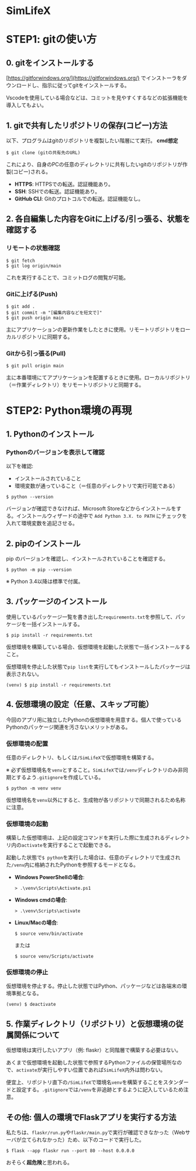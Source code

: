 # SimLifeX

# STEP1: gitの使い方

## 0. gitをインストールする
[https://gitforwindows.org/](https://gitforwindows.org/) でインストーラをダウンロードし、指示に従ってgitをインストールする。

Vscodeを使用している場合などは、コミットを見やすくするなどの拡張機能を導入してもよい。

## 1. gitで共有したリポジトリの保存(コピー)方法
以下、プログラムはgitのリポジトリを複製したい階層にて実行。
**cmd想定**

```
$ git clone (gitの共有先のURL)
```

これにより、自身のPCの任意のディレクトリに共有したいgitのリポジトリが作製(コピー)される。

- **HTTPS**: HTTPSでの転送。認証機能あり。
- **SSH**: SSHでの転送。認証機能あり。
- **GitHub CLI**: Gitのプロトコルでの転送。認証機能なし。

## 2. 各自編集した内容をGitに上げる/引っ張る、状態を確認する

### リモートの状態確認

```
$ git fetch
$ git log origin/main
```

これを実行することで、コミットログの閲覧が可能。

### Gitに上げる(Push)

```
$ git add .
$ git commit -m "[編集内容などを短文で]"
$ git push origin main
```

主にアプリケーションの更新作業をしたときに使用。リモートリポジトリをローカルリポジトリに同期する。

### Gitから引っ張る(Pull)

```
$ git pull origin main
```

主に本番環境にてアプリケーションを配置するときに使用。ローカルリポジトリ（＝作業ディレクトリ）をリモートリポジトリと同期する。

# STEP2: Python環境の再現

## 1. Pythonのインストール

### Pythonのバージョンを表示して確認
以下を確認:
- インストールされていること
- 環境変数が通っていること（＝任意のディレクトリで実行可能である）

```
$ python --version
```

バージョンが確認できなければ、Microsoft Storeなどからインストールをする。インストールウィザードの途中で `Add Python 3.X. to PATH` にチェックを入れて環境変数を追記させる。

## 2. pipのインストール

pip のバージョンを確認し、インストールされていることを確認する。

```
$ python -m pip --version
```

※ Python 3.4以降は標準で付属。

## 3. パッケージのインストール

使用しているパッケージ一覧を書き出した`requirements.txt`を参照して、パッケージを一括インストールする。

```
$ pip install -r requirements.txt
```

仮想環境を構築している場合、仮想環境を起動した状態で一括インストールすること。

仮想環境を停止した状態で`pip list`を実行してもインストールしたパッケージは表示されない。

```
(venv) $ pip install -r requirements.txt
```

## 4. 仮想環境の設定（任意、スキップ可能）

今回のアプリ用に独立したPythonの仮想環境を用意する。個人で使っているPythonのパッケージ関連を汚さないメリットがある。

### 仮想環境の配置

任意のディレクトリ、もしくは`/SimLifeX`で仮想環境を構築する。

※ 必ず仮想環境名を`venv`とすること。`SimLifeX`では`/venv`ディレクトリのみ非同期とするよう`.gitignore`を作成している。

```
$ python -m venv venv
```

仮想環境名を`venv`以外にすると、生成物が各リポジトリで同期されるため名称に注意。

### 仮想環境の起動

構築した仮想環境は、上記の設定コマンドを実行した際に生成されるディレクトリ内の`activate`を実行することで起動できる。

起動した状態で`$ python`を実行した場合は、任意のディレクトリで生成された`/venv`内に格納されたPythonを参照するモードとなる。

- **Windows PowerShellの場合**:
  ```
  > .\venv\Scripts\Activate.ps1
  ```

- **Windows cmdの場合**:
  ```
  > .\venv\Scripts\activate
  ```

- **Linux/Macの場合**:
  ```
  $ source venv/bin/activate
  ```
  または
  ```
  $ source venv/Scripts/activate
  ```

### 仮想環境の停止

仮想環境を停止する。停止した状態ではPython、パッケージなどは各端末の環境準拠となる。

```
(venv) $ deactivate
```

## 5. 作業ディレクトリ（リポジトリ）と仮想環境の従属関係について

仮想環境は実行したいアプリ（例: flaskr）と同階層で構築する必要はない。

あくまで仮想環境を起動した状態で参照するPythonファイルの保管場所なので、`activate`が実行しやすい位置であれば`SimLifeX`内外は問わない。

便宜上、リポジトリ直下の`/SimLifeX`で環境名`venv`を構築することをスタンダードと設定する。`.gitignore`では`/venv`を非追跡とするように記入しているため注意。

## その他: 個人の環境でFlaskアプリを実行する方法

私たちは、`flaskr/run.py`や`flaskr/main.py`で実行が確認できなかった（Webサーバが立てられなかった）ため、以下のコードで実行した。

```
$ flask --app flaskr run --port 80 --host 0.0.0.0
```

おそらく**超危険**と思われる。
